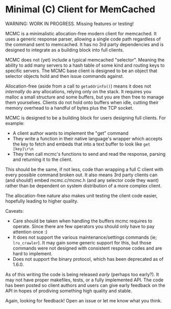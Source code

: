 # Minimal (C) Client for MemCached

WARNING: WORK IN PROGRESS. Missing features or testing!

MCMC is a minimalistic allocation-free modern client for memcached. It uses a
generic response parser, allowing a single code path regardless of the command
sent to memcached. It has no 3rd party dependencies and is designed to
integrate as a building block into full clients.

MCMC does not (yet) include a typical memcached "selector". Meaning the
ability to add many servers to a hash table of some kind and routing keys to
specific servers. The MCMC base client is designed to be an object that
selector objects hold and then issue commands against.

Allocation-free (aside from a call to `getaddrinfo()`) means it does not
_internally_ do any allocations, relying only on the stack. It requires you
malloc a small structure and some buffers, but you are then free to manage
them yourselves. Clients do not hold onto buffers when idle, cutting their
memory overhead to a handful of bytes plus the TCP socket.

MCMC is designed to be a building block for users designing full clients.
For example:

* A client author wants to implement the "get" command
* They write a function in their native language's wrapper which accepts the
  key to fetch and embeds that into a text buffer to look like `get [key]\r\n`
* They then call mcmc's functions to send and read the response, parsing and
  returning it to the client.

This should be the same, if not less, code than wrapping a full C client with
every possible command broken out. It also means 3rd party clients can (and
should!) embed mcmc.c/mcmc.h (and any selector code they want) rather than be
dependent on system distribution of a more complex client.

The allocation-free nature also makes unit testing the client code easier,
hopefully leading to higher quality.

Caveats:

* Care should be taken when handling the buffers mcmc requires to operate.
  Since there are few operators you should only have to pay attention once :)
* It does not support the various maintenance/settings commands (ie; `lru_crawler`).
  It may gain some generic support for this, but those commands were not
designed with consistent response codes and are hard to implement.
* Does not support the binary protocol, which has been deprecated as of 1.6.0.

As of this writing the code is being released _early_ (perhaps too early?). It
may not have proper makefiles, tests, or a fully implemented API. The code has
been posted so client authors and users can give early feedback on the API in
hopes of prodiving something high quality and stable.

Again, looking for feedback! Open an issue or let me know what you think.
